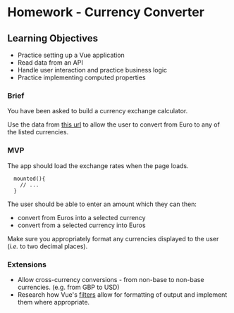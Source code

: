 # Homework - Currency Converter

## Learning Objectives

- Practice setting up a Vue application
- Read data from an API
- Handle user interaction and practice business logic
- Practice implementing computed properties

### Brief

You have been asked to build a currency exchange calculator.

Use the data from [this url](https://api.exchangeratesapi.io/latest) to allow the user to convert from Euro to any of the listed currencies.

### MVP

The app should load the exchange rates when the page loads.

```
  mounted(){
    // ...
  }
```

The user should be able to enter an amount which they can then:
 - convert from Euros into a selected currency
 - convert from a selected currency into Euros

Make sure you appropriately format any currencies displayed to the user (_i.e._ to two decimal places).

### Extensions

- Allow cross-currency conversions - from non-base to non-base currencies. (e.g. from GBP to USD)
- Research how Vue's [filters](https://vuejs.org/v2/guide/filters.html) allow for formatting of output and implement them where appropriate.
